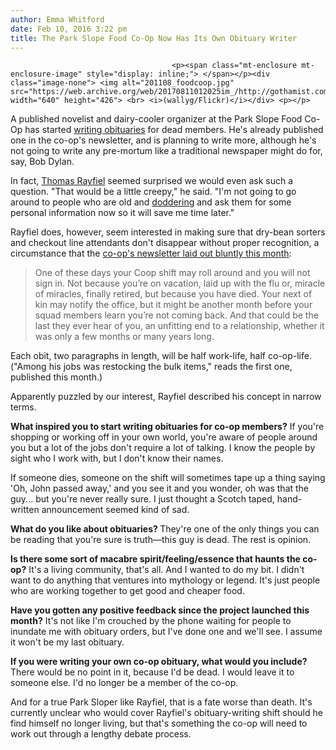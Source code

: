 ```yaml
---
author: Emma Whitford
date: Feb 10, 2016 3:22 pm
title: The Park Slope Food Co-Op Now Has Its Own Obituary Writer 
---
```


	
										<p><span class="mt-enclosure mt-enclosure-image" style="display: inline;"> </span></p><div class="image-none"> <img alt="201108_foodcoop.jpg" src="https://web.archive.org/web/20170811012025im_/http://gothamist.com/attachments/nyc_ewhitford/201108_foodcoop.jpg" width="640" height="426"> <br> <i>(wallyg/Flickr)</i></div> <p></p>

<p>A published novelist and dairy-cooler organizer at the Park Slope Food Co-Op has started <a href="https://web.archive.org/web/20170811012025/https://twitter.com/heyfeifer/status/697438331131588608">writing obituaries</a> for dead members. He&apos;s already published one in the co-op&apos;s newsletter, and is planning to write more, although he&apos;s not going to write any pre-mortum like a traditional newspaper might do for, say, Bob Dylan. </p>

<p>In fact, <a href="https://web.archive.org/web/20170811012025/https://www.kirkusreviews.com/book-reviews/thomas-rayfiel/in-pinelight/">Thomas Rayfiel</a> seemed surprised we would even ask such a question. &quot;That would be a little creepy,&quot; he said. &quot;I&apos;m not going to go around to people who are old and <a href="https://web.archive.org/web/20170811012025/http://www.merriam-webster.com/dictionary/doddering">doddering</a> and ask them for some personal information now so it will save me time later.&quot; </p>

<p>Rayfiel does, however, seem interested in making sure that dry-bean sorters and checkout line attendants don&apos;t disappear without proper recognition, a circumstance that the <a href="https://web.archive.org/web/20170811012025/http://www.foodcoop.com/files_lwg/lwg_2016_02_04_vKK_n3.pdf">co-op&apos;s newsletter laid out bluntly this month</a>: </p>

<blockquote>One of these days your Coop shift may roll around and you will not sign in. Not because you&#x2019;re on vacation, laid up with the flu or, miracle of miracles, finally retired, but because you have died. Your next of kin may notify the office, but it might be another month before your squad members learn you&#x2019;re not coming back. And that could be the last they ever hear of you, an unfitting end to a relationship, whether it was only a few months or many years long.</blockquote>

<p>Each obit, two paragraphs in length, will be half work-life, half co-op-life. (&quot;Among his jobs was restocking the bulk items,&quot; reads the first one, published this month.) </p>

<p>Apparently puzzled by our interest, Rayfiel described his concept in narrow terms. </p>

<p><strong>What inspired you to start writing obituaries for co-op members?</strong> If you&apos;re shopping or working off in your own world, you&apos;re aware of people around you but a lot of the jobs don&apos;t require a lot of talking. I know the people by sight who I work with, but I don&apos;t know their names. </p>

<p>If someone dies, someone on the shift will sometimes tape up a thing saying &apos;Oh, John passed away,&apos; and you see it and you wonder, oh was that the guy... but you&apos;re never really sure.  I just thought a Scotch taped, hand-written announcement seemed kind of sad. </p>

<p><strong>What do you like about obituaries? </strong>They&apos;re one of the only things you can be reading that you&apos;re sure is truth&#x2014;this guy is dead. The rest is opinion. </p>

<p><strong>Is there some sort of macabre spirit/feeling/essence that haunts the co-op?</strong> It&apos;s a living community, that&apos;s all. And I wanted to do my bit. I didn&apos;t want to do anything that ventures into mythology or legend. It&apos;s just people who are working together to get good and cheaper food. </p>

<p><strong>Have you gotten any positive feedback since the project launched this month?</strong> It&apos;s not like I&apos;m crouched by the phone waiting for people to inundate me with obituary orders, but I&apos;ve done one and we&apos;ll see. I assume it won&apos;t be my last obituary.</p>

<p><strong>If you were writing your own co-op obituary, what would you include?</strong> There would be no point in it, because I&apos;d be dead. I would leave it to someone else. I&apos;d no longer be a member of the co-op. </p>

<p>And for a true Park Sloper like Rayfiel, that is a fate worse than death. It&apos;s currently unclear who would cover Rayfiel&apos;s obituary-writing shift should he find himself no longer living, but that&apos;s something the co-op will need to work out through a lengthy debate process. <br>
</p>					
										
									
				